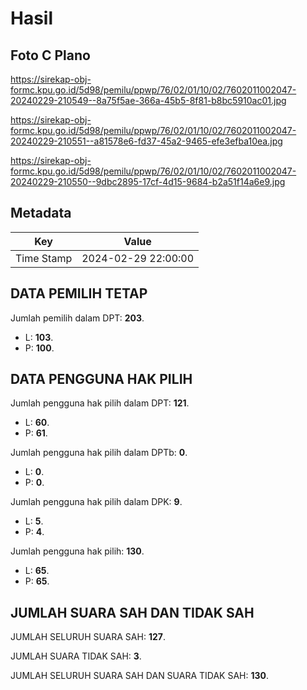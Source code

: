 # Hasil

## Foto C Plano

https://sirekap-obj-formc.kpu.go.id/5d98/pemilu/ppwp/76/02/01/10/02/7602011002047-20240229-210549--8a75f5ae-366a-45b5-8f81-b8bc5910ac01.jpg

https://sirekap-obj-formc.kpu.go.id/5d98/pemilu/ppwp/76/02/01/10/02/7602011002047-20240229-210551--a81578e6-fd37-45a2-9465-efe3efba10ea.jpg

https://sirekap-obj-formc.kpu.go.id/5d98/pemilu/ppwp/76/02/01/10/02/7602011002047-20240229-210550--9dbc2895-17cf-4d15-9684-b2a51f14a6e9.jpg


## Metadata

| Key        | Value               |
| ---------- | ------------------- |
| Time Stamp | 2024-02-29 22:00:00 |


## DATA PEMILIH TETAP

Jumlah pemilih dalam DPT: **203**.
 * L: **103**.
 * P: **100**.

## DATA PENGGUNA HAK PILIH

Jumlah pengguna hak pilih dalam DPT: **121**.
 * L: **60**.
 * P: **61**.

Jumlah pengguna hak pilih dalam DPTb: **0**.
 * L: **0**.
 * P: **0**.

Jumlah pengguna hak pilih dalam DPK: **9**.
 * L: **5**.
 * P: **4**.

Jumlah pengguna hak pilih: **130**.
 * L: **65**.
 * P: **65**.

## JUMLAH SUARA SAH DAN TIDAK SAH

JUMLAH SELURUH SUARA SAH: **127**.

JUMLAH SUARA TIDAK SAH: **3**.

JUMLAH SELURUH SUARA SAH DAN SUARA TIDAK SAH: **130**.



